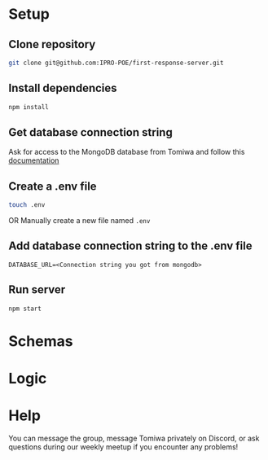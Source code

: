 # Setup

## Clone repository
```bash
git clone git@github.com:IPRO-POE/first-response-server.git
```

## Install dependencies
```bash
npm install
```

## Get database connection string
Ask for access to the MongoDB database from Tomiwa and follow this [documentation](https://www.mongodb.com/docs/guides/atlas/connection-string/ "Get Connection String")

## Create a .env file
```bash
touch .env
```
OR
Manually create a new file named `.env`

## Add database connection string to the .env file
```
DATABASE_URL=<Connection string you got from mongodb>
```

## Run server
```bash
npm start
```

# Schemas

# Logic

# Help
You can message the group, message Tomiwa privately on Discord, or ask questions during our weekly meetup if you encounter any problems!
